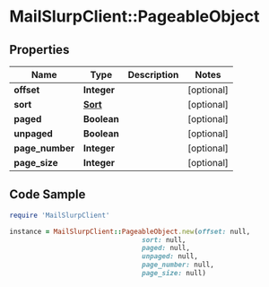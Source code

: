 # MailSlurpClient::PageableObject

## Properties

Name | Type | Description | Notes
------------ | ------------- | ------------- | -------------
**offset** | **Integer** |  | [optional] 
**sort** | [**Sort**](Sort) |  | [optional] 
**paged** | **Boolean** |  | [optional] 
**unpaged** | **Boolean** |  | [optional] 
**page_number** | **Integer** |  | [optional] 
**page_size** | **Integer** |  | [optional] 

## Code Sample

```ruby
require 'MailSlurpClient'

instance = MailSlurpClient::PageableObject.new(offset: null,
                                 sort: null,
                                 paged: null,
                                 unpaged: null,
                                 page_number: null,
                                 page_size: null)
```


